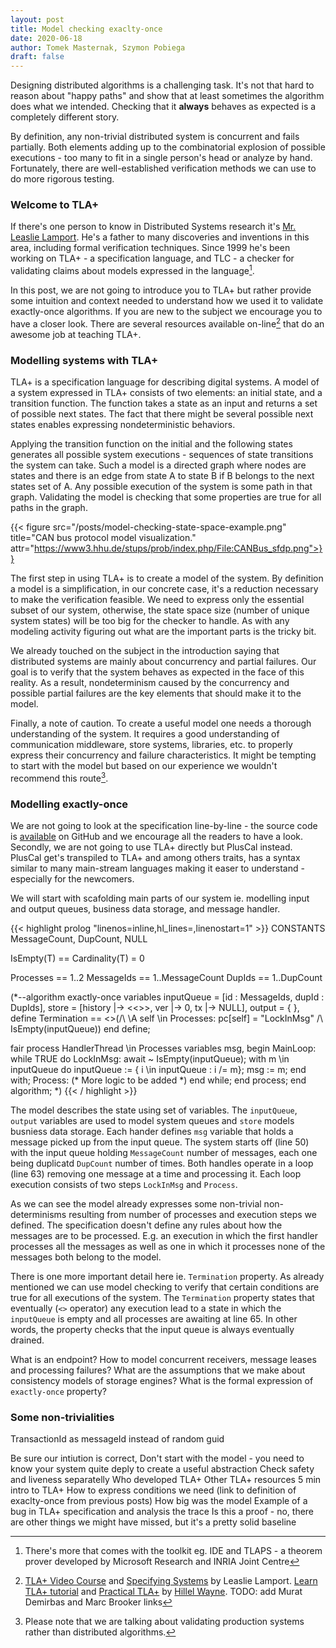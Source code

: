 ```yaml
---
layout: post
title: Model checking exaclty-once 
date: 2020-06-18
author: Tomek Masternak, Szymon Pobiega
draft: false
---
```


Designing distributed algorithms is a challenging task. It's not that hard to reason about "happy paths" and show that at least sometimes the algorithm does what we intended. Checking that it **always** behaves as expected is a completely different story. 

By definition, any non-trivial distributed system is concurrent and fails partially. Both elements adding up to the combinatorial explosion of possible executions - too many to fit in a single person's head or analyze by hand. Fortunately, there are well-established verification methods we can use to do more rigorous testing.   

### Welcome to TLA+

If there's one person to know in Distributed Systems research it's [Mr. Leaslie Lamport](https://en.wikipedia.org/wiki/Leslie_Lamport). He's a father to many discoveries and inventions in this area, including formal verification techniques. Since 1999 he's been working on TLA+ - a specification language, and TLC - a checker for validating claims about models expressed in the language[^1].

In this post, we are not going to introduce you to TLA+ but rather provide some intuition and context needed to understand how we used it to validate exactly-once algorithms. If you are new to the subject we encourage you to have a closer look. There are several resources available on-line[^2] that do an awesome job at teaching TLA+.

### Modelling systems with TLA+

TLA+ is a specification language for describing digital systems. A model of a system expressed in TLA+ consists of two elements: an initial state, and a transition function. The function takes a state as an input and returns a set of possible next states. The fact that there might be several possible next states enables expressing nondeterministic behaviors. 

Applying the transition function on the initial and the following states generates all possible system executions - sequences of state transitions the system can take. Such a model is a directed graph where nodes are states and there is an edge from state A to state B if B belongs to the next states set of A. Any possible execution of the system is some path in that graph. Validating the model is checking that some properties are true for all paths in the graph.               

{{< figure src="/posts/model-checking-state-space-example.png" title="CAN bus protocol model visualization." attr="https://www3.hhu.de/stups/prob/index.php/File:CANBus_sfdp.png">}}

The first step in using TLA+ is to create a model of the system. By definition a model is a simplification, in our concrete case, it's a reduction necessary to make the verification feasible. We need to express only the essential subset of our system, otherwise, the state space size (number of unique system states) will be too big for the checker to handle. As with any modeling activity figuring out what are the important parts is the tricky bit. 

We already touched on the subject in the introduction saying that distributed systems are mainly about concurrency and partial failures. Our goal is to verify that the system behaves as expected in the face of this reality. As a result, nondeterminism caused by the concurrency and possible partial failures are the key elements that should make it to the model.

Finally, a note of caution. To create a useful model one needs a thorough understanding of the system. It requires a good understanding of communication middleware, store systems, libraries, etc. to properly express their concurrency and failure characteristics. It might be tempting to start with the model but based on our experience we wouldn't recommend this route[^3].

### Modelling exactly-once

We are not going to look at the specification line-by-line - the source code is [available](https://github.com/exactly-once/model-checking/blob/master/exactly_once_none_atomic.tla) on GitHub and we encourage all the readers to have a look. Secondly, we are not going to use TLA+ directly but PlusCal instead. PlusCal get's transpiled to TLA+ and among others traits, has a syntax similar to many main-stream languages making it easer to understand - especially for the newcomers.

We will start with scafolding main parts of our system ie. modelling input and output queues, business data storage, and message handler.  

{{< highlight prolog "linenos=inline,hl_lines=,linenostart=1" >}}
CONSTANTS MessageCount, DupCount, NULL

IsEmpty(T) == Cardinality(T) = 0

Processes == 1..2
MessageIds == 1..MessageCount
DupIds == 1..DupCount

(*--algorithm exactly-once
variables
    inputQueue = [id : MessageIds, dupId : DupIds],
    store = [history |-> <<>>, ver |-> 0, tx |-> NULL], 
    output = { },
define 
    Termination == 
        <>(/\ \A self \in Processes: pc[self] = "LockInMsg"
           /\ IsEmpty(inputQueue))
end define;

fair process HandlerThread \in Processes
variables
    msg,
begin
MainLoop:
    while TRUE do
    LockInMsg:
        await ~ IsEmpty(inputQueue);
        with m \in inputQueue do
            inputQueue := { i \in inputQueue : i /= m};
            msg := m;
        end with;
    Process:
        (* More logic to be added *)
    end while;
end process;
end algorithm; *)
{{< / highlight >}}

The model describes the state using set of variables. The `inputQueue`, `output` variables are used to model system queues and `store` models busniess data storage. Each hander defines `msg` variable that holds a message picked up from the input queue. The system starts off (line 50) with the input queue holding `MessageCount` number of messages, each one being duplicatd `DupCount` number of times. Both handles operate in a loop (line 63) removing one message at a time and processing it. Each loop execution consists of two steps `LockInMsg` and `Process`.

As we can see the model already expresses some non-trivial non-determinisms resulting from number of processes and execution steps we defined. The specification doesn't define any rules about how the messages are to be processed. E.g. an execution in which the first handler processes all the messages as well as one in which it processes none of the messages both belong to the model.   

There is one more important detail here ie. `Termination` property. As already mentioned we can use model checking to verify that certain conditions are true for all executions of the system. The `Termination` property states that eventually (`<>` operator) any execution lead to a state in which the `inputQueue` is empty and all processes are awaiting at line 65. In other words, the property checks that the input queue is always eventually drained.



What is an endpoint? 
How to model concurrent receivers, message leases and processing failures? 
What are the assumptions that we make about consistency models of storage engines?
What is the formal expression of `exactly-once` property?

### Some non-trivialities

TransactionId as messageId instead of random guid









Be sure our intiution is correct, 
Don't start with the model - you need to know your system quite deply to create a useful abstraction
Check safety and liveness separatelly
Who developed TLA+
Other TLA+ resources
5 min intro to TLA+ 
How to express conditions we need (link to definition of exaclty-once from previous posts)
How big was the model
Example of a bug in TLA+ specification and analysis the trace
Is this a proof - no, there are other things we might have missed, but it's a pretty solid baseline

[^1]: There's more that comes with the toolkit eg. IDE and TLAPS - a theorem prover developed by Microsoft Research and INRIA Joint Centre 
[^2]: [TLA+ Video Course](https://lamport.azurewebsites.net/video/videos.html) and [Specifying Systems](https://lamport.azurewebsites.net/tla/book.html) by Leaslie Lamport. [Learn TLA+ tutorial](https://learntla.com/) and [Practical TLA+](https://www.hillelwayne.com/post/practical-tla/) by [Hillel Wayne](https://www.hillelwayne.com/). TODO: add Murat Demirbas and Marc Brooker links
[^3]: Please note that we are talking about validating production systems rather than distributed algorithms.  